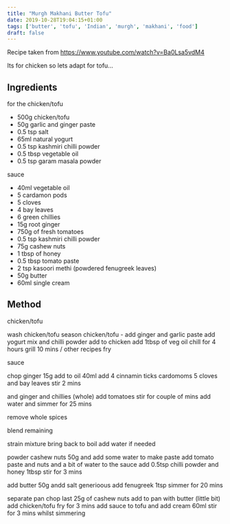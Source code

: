 ```yaml
---
title: "Murgh Makhani Butter Tofu"
date: 2019-10-28T19:04:15+01:00
tags: ['butter', 'tofu', 'Indian', 'murgh', 'makhani', 'food']
draft: false
---
```


Recipe taken from https://www.youtube.com/watch?v=Ba0Lsa5vdM4

Its for chicken so lets adapt for tofu...

## Ingredients 

for the chicken/tofu
* 500g chicken/tofu
* 50g garlic and ginger paste
* 0.5 tsp salt
* 65ml natural yogurt 
* 0.5 tsp kashmiri chilli powder
* 0.5 tbsp vegetable oil
* 0.5 tsp garam masala powder

sauce 

* 40ml vegetable oil
* 5 cardamon pods
* 5 cloves
* 4 bay leaves
* 6 green chillies
* 15g root ginger
* 750g of fresh tomatoes
* 0.5 tsp kashmiri chilli powder
* 75g cashew nuts
* 1 tbsp of honey
* 0.5 tbsp tomato paste
* 2 tsp kasoori methi (powdered fenugreek leaves)
* 50g butter
* 60ml single cream 

## Method
chicken/tofu

wash chicken/tofu
season chicken/tofu - add ginger and garlic paste
add yogurt mix 
and chilli powder
add to chicken
add 1tbsp of veg oil
chill for 4 hours 
grill 10 mins / other recipes fry 


sauce

chop ginger 15g
add to oil 40ml
add 4 cinnamin ticks 
cardomoms 
5 cloves
and bay leaves 
stir 2 mins 

and ginger
and chillies (whole)
add tomatoes
stir for couple of mins
add water and simmer for 25 mins

remove whole spices

blend remaining 

strain mixture 
bring back to boil add water if needed

powder cashew nuts 50g and add some water to make paste
add tomato paste and nuts and a bit of water to the sauce
add 0.5tsp chilli powder and honey 1tbsp
stir for 3 mins 

add butter 50g
andd salt generioous
add fenugreek 1tsp
simmer for 20 mins

separate pan
chop last 25g of cashew nuts 
add to pan with butter (little bit)
add chicken/tofu
fry for 3 mins 
add sauce to tofu and add cream 60ml
stir for 3 mins whilst simmering 









